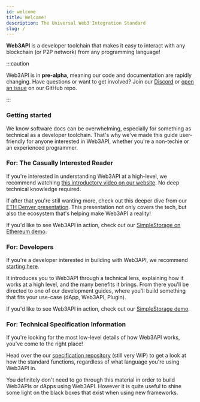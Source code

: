 ```yaml
---
id: welcome
title: Welcome!
description: The Universal Web3 Integration Standard
slug: /
---
```


**Web3API** is a developer toolchain that makes it easy to interact with any blockchain (or P2P network) from any programming language!

:::caution

Web3API is in **pre-alpha**, meaning our code and documentation are rapidly changing. Have questions or want to get involved? Join our [Discord](https://discord.com/invite/Z5m88a5qWu) or [open an issue](https://github.com/Web3-API/monorepo/issues) on our GitHub repo.

:::

### **Getting started**

We know software docs can be overwhelming, especially for something as technical as a developer toolchain. That's why we've made this guide user-friendly for anyone interested in Web3API, whether you're a non-techie or an experienced programmer.

### **For: The Casually Interested Reader**

If you're interested in understanding Web3API at a high-level, we recommend watching [this introductory video on our website](https://web3api.dev). No deep technical knowledge required.

If after that you're still wanting more, check out this deeper dive from our [ETH Denver presentation](https://youtu.be/9HhB4XL4AR4). This presentation not only covers the tech, but also the ecosystem that's helping make Web3API a reality!

If you'd like to see Web3API in action, check out our [SimpleStorage on Ethereum demo](/demos/simplestorage-eth).

### **For: Developers**

If you're a developer interested in building with Web3API, we recommend [starting here](/developers/start-here).

It introduces you to Web3API through a technical lens, explaining how it works at a high level, and the many benefits it brings. From there you'll be directed to one of our development guides, where you'll build something that fits your use-case (dApp, Web3API, Plugin).

If you'd like to see Web3API in action, check out our [SimpleStorage demo](/demos/simplestorage-eth).

### **For: Technical Specification Information**

If you're looking for the most low-level details of how Web3API works, you've come to the right place!

Head over the our [specification repository](https://github.com/Web3-API/specification) (still very WIP) to get a look at how the standard functions, regardless of what language you're using Web3API in.

You definitely don't need to go through this material in order to build Web3APIs or dApps using Web3API. However it is quite useful to shine some light on the black boxes that exist when using new frameworks.
